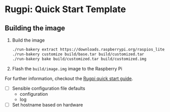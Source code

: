 # Rugpi: Quick Start Template

## Building the image

1. Build the image

    ```sh
    ./run-bakery extract https://downloads.raspberrypi.org/raspios_lite_arm64/images/raspios_lite_arm64-2023-10-10/2023-10-10-raspios-bookworm-arm64-lite.img.xz build/base.tar
    ./run-bakery customize build/base.tar build/customized.tar
    ./run-bakery bake build/customized.tar build/customized.img
    ```

2. Flash the `build/image.img` image to the Raspberry Pi

For further information, checkout the [Rugpi quick start guide](https://oss.silitics.com/rugpi/docs/getting-started).

* [ ] Sensible configuration file defaults
    * configuration
    * log
* [ ] Set hostname based on hardware
